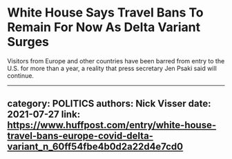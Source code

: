 # White House Says Travel Bans To Remain For Now As Delta Variant Surges

Visitors from Europe and other countries have been barred from entry to the U.S. for more than a year, a reality that press secretary Jen Psaki said will continue.

---
category: POLITICS
authors: Nick Visser
date: 2021-07-27
link: https://www.huffpost.com/entry/white-house-travel-bans-europe-covid-delta-variant_n_60ff54fbe4b0d2a22d4e7cd0
---
